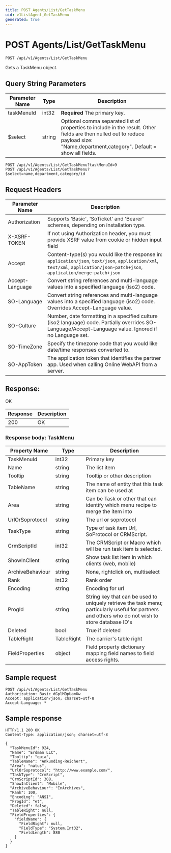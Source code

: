 ```yaml
---
title: POST Agents/List/GetTaskMenu
uid: v1ListAgent_GetTaskMenu
generated: true
---
```


# POST Agents/List/GetTaskMenu

```http
POST /api/v1/Agents/List/GetTaskMenu
```

Gets a TaskMenu object.







## Query String Parameters

| Parameter Name | Type |  Description |
|----------------|------|--------------|
| taskMenuId | int32 | **Required** The primary key. |
| $select | string |  Optional comma separated list of properties to include in the result. Other fields are then nulled out to reduce payload size: "Name,department,category". Default = show all fields. |

```http
POST /api/v1/Agents/List/GetTaskMenu?taskMenuId=9
POST /api/v1/Agents/List/GetTaskMenu?$select=name,department,category/id
```


## Request Headers

| Parameter Name | Description |
|----------------|-------------|
| Authorization  | Supports 'Basic', 'SoTicket' and 'Bearer' schemes, depending on installation type. |
| X-XSRF-TOKEN   | If not using Authorization header, you must provide XSRF value from cookie or hidden input field |
| Accept         | Content-type(s) you would like the response in: `application/json`, `text/json`, `application/xml`, `text/xml`, `application/json-patch+json`, `application/merge-patch+json` |
| Accept-Language | Convert string references and multi-language values into a specified language (iso2) code. |
| SO-Language | Convert string references and multi-language values into a specified language (iso2) code. Overrides Accept-Language value. |
| SO-Culture | Number, date formatting in a specified culture (iso2 language) code. Partially overrides SO-Language/Accept-Language value. Ignored if no Language set. |
| SO-TimeZone | Specify the timezone code that you would like date/time responses converted to. |
| SO-AppToken | The application token that identifies the partner app. Used when calling Online WebAPI from a server. |


## Response:

OK

| Response | Description |
|----------------|-------------|
| 200 | OK |

### Response body: TaskMenu

| Property Name | Type |  Description |
|----------------|------|--------------|
| TaskMenuId | int32 | Primary key |
| Name | string | The list item |
| Tooltip | string | Tooltip or other description |
| TableName | string | The name of entity that this task item can be used at |
| Area | string | Can be Task or other that can identify which menu recipe to merge the item into |
| UrlOrSoprotocol | string | The url or soprotocol |
| TaskType | string | Type of task item Url, SoProtocol or CRMScript. |
| CrmScriptId | int32 | The CRMScript or Macro which will be run task item is selected. |
| ShowInClient | string | Show task list item in which clients (web, mobile) |
| ArchiveBehaviour | string | None, rightclick on, multiselect |
| Rank | int32 | Rank order |
| Encoding | string | Encoding for url |
| ProgId | string | String key that can be used to uniquely retrieve the task menu; particularly useful for partners and others who do not wish to store database ID's |
| Deleted | bool | True if deleted |
| TableRight | TableRight | The carrier's table right |
| FieldProperties | object | Field property dictionary mapping field names to field access rights. |

## Sample request

```http!
POST /api/v1/Agents/List/GetTaskMenu
Authorization: Basic dGplMDpUamUw
Accept: application/json; charset=utf-8
Accept-Language: *
```

## Sample response

```http_
HTTP/1.1 200 OK
Content-Type: application/json; charset=utf-8

{
  "TaskMenuId": 924,
  "Name": "Erdman LLC",
  "Tooltip": "quia",
  "TableName": "Ankunding-Reichert",
  "Area": "natus",
  "UrlOrSoprotocol": "http://www.example.com/",
  "TaskType": "CrmScript",
  "CrmScriptId": 308,
  "ShowInClient": "Mobile",
  "ArchiveBehaviour": "InArchives",
  "Rank": 100,
  "Encoding": "ANSI",
  "ProgId": "et",
  "Deleted": false,
  "TableRight": null,
  "FieldProperties": {
    "fieldName": {
      "FieldRight": null,
      "FieldType": "System.Int32",
      "FieldLength": 880
    }
  }
}
```